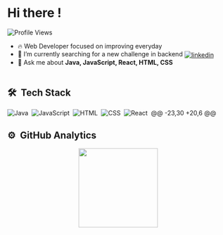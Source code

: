 <h1>Hi there !</h1>

<p align="left"> <img src="https://komarev.com/ghpvc/?username=tiagocncosta&color=red" alt="Profile Views" /> </p>

- 🔥 Web Developer focused on improving everyday
- 🔭 I’m currently searching for a new challenge in backend <a href="https://www.linkedin.com/in/tiago-costa-0a466018b/" target="_blank">
  <img align="center" src="https://img.shields.io/badge/-LinkedIn-05122A?style=flat&logo=linkedin" alt="linkedin"/></a>
- 💬 Ask me about **Java, JavaScript, React, HTML, CSS**
<br><br>
## 🛠 &nbsp;Tech Stack

![Java](https://img.shields.io/badge/Java-ED8B00?style=for-the-badge&logo=java&logoColor=whit)&nbsp;
![JavaScript](https://img.shields.io/badge/JavaScript-323330?style=for-the-badge&logo=javascript&logoColor=F7DF1E)&nbsp;
![HTML](https://img.shields.io/badge/HTML-239120?style=for-the-badge&logo=html5&logoColor=white)&nbsp;
![CSS](https://img.shields.io/badge/CSS-239120?&style=for-the-badge&logo=css3&logoColor=white)&nbsp;
![React](https://img.shields.io/badge/React-20232A?style=for-the-badge&logo=react&logoColor=61DAFB)&nbsp;
	@@ -23,30 +20,6 @@
## ⚙️ &nbsp;GitHub Analytics

<div align="center">
<img height="180em" src="https://github-readme-stats.vercel.app/api/top-langs/?username=tiagocncosta&layout=compact&theme=dracula" />
</div>
<br>
